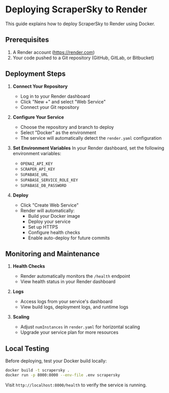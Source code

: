 # Deploying ScraperSky to Render

This guide explains how to deploy ScraperSky to Render using Docker.

## Prerequisites

1. A Render account (https://render.com)
2. Your code pushed to a Git repository (GitHub, GitLab, or Bitbucket)

## Deployment Steps

1. **Connect Your Repository**
   - Log in to your Render dashboard
   - Click "New +" and select "Web Service"
   - Connect your Git repository

2. **Configure Your Service**
   - Choose the repository and branch to deploy
   - Select "Docker" as the environment
   - The service will automatically detect the `render.yaml` configuration

3. **Set Environment Variables**
   In your Render dashboard, set the following environment variables:
   - `OPENAI_API_KEY`
   - `SCRAPER_API_KEY`
   - `SUPABASE_URL`
   - `SUPABASE_SERVICE_ROLE_KEY`
   - `SUPABASE_DB_PASSWORD`

4. **Deploy**
   - Click "Create Web Service"
   - Render will automatically:
     - Build your Docker image
     - Deploy your service
     - Set up HTTPS
     - Configure health checks
     - Enable auto-deploy for future commits

## Monitoring and Maintenance

1. **Health Checks**
   - Render automatically monitors the `/health` endpoint
   - View health status in your Render dashboard

2. **Logs**
   - Access logs from your service's dashboard
   - View build logs, deployment logs, and runtime logs

3. **Scaling**
   - Adjust `numInstances` in `render.yaml` for horizontal scaling
   - Upgrade your service plan for more resources

## Local Testing

Before deploying, test your Docker build locally:
```bash
docker build -t scrapersky .
docker run -p 8000:8000 --env-file .env scrapersky
```

Visit `http://localhost:8000/health` to verify the service is running.
